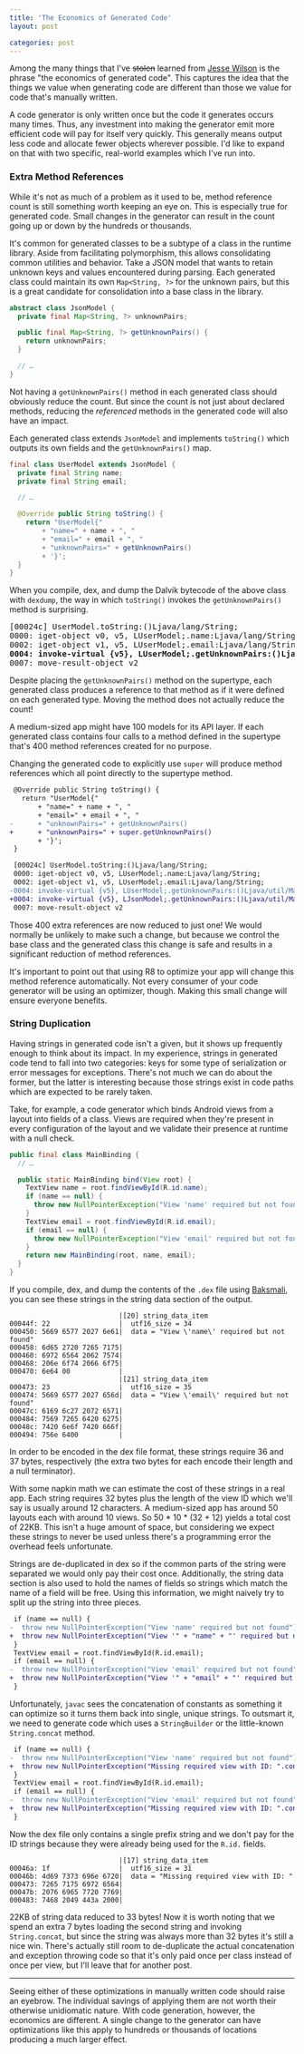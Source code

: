 ```yaml
---
title: 'The Economics of Generated Code'
layout: post

categories: post
---
```

 
Among the many things that I've ~~stolen~~ learned from [Jesse Wilson](https://twitter.com/jessewilson) is the phrase "the economics of generated code". This captures the idea that the things we value when generating code are different than those we value for code that's manually written.

A code generator is only written once but the code it generates occurs many times. Thus, any investment into making the generator emit more efficient code will pay for itself very quickly. This generally means output less code and allocate fewer objects wherever possible. I'd like to expand on that with two specific, real-world examples which I've run into.


### Extra Method References

While it's not as much of a problem as it used to be, method reference count is still something worth keeping an eye on. This is especially true for generated code. Small changes in the generator can result in the count going up or down by the hundreds or thousands.

It's common for generated classes to be a subtype of a class in the runtime library. Aside from facilitating polymorphism, this allows consolidating common utilities and behavior. Take a JSON model that wants to retain unknown keys and values encountered during parsing. Each generated class could maintain its own `Map<String, ?>` for the unknown pairs, but this is a great candidate for consolidation into a base class in the library.

```java
abstract class JsonModel {
  private final Map<String, ?> unknownPairs;

  public final Map<String, ?> getUnknownPairs() {
    return unknownPairs;
  }

  // …
}
```

Not having a `getUnknownPairs()` method in each generated class should obviously reduce the count. But since the count is not just about declared methods, reducing the _referenced_ methods in the generated code will also have an impact.

Each generated class extends `JsonModel` and implements `toString()` which outputs its own fields and the `getUnknownPairs()` map.

```java
final class UserModel extends JsonModel {
  private final String name;
  private final String email;

  // …

  @Override public String toString() {
    return "UserModel{"
        + "name=" + name + ", "
        + "email=" + email + ", "
        + "unknownPairs=" + getUnknownPairs()
        + '}';
  }
}
```

When you compile, dex, and dump the Dalvik bytecode of the above class with `dexdump`, the way in which `toString()` invokes the `getUnknownPairs()` method is surprising.

<pre class="highlight">
[00024c] UserModel.toString:()Ljava/lang/String;
0000: iget-object v0, v5, LUserModel;.name:Ljava/lang/String;
0002: iget-object v1, v5, LUserModel;.email:Ljava/lang/String;
<b>0004: invoke-virtual {v5}, LUserModel;.getUnknownPairs:()Ljava/util/Map;</b>
0007: move-result-object v2
</pre>

Despite placing the `getUnknownPairs()` method on the supertype, each generated class produces a reference to that method as if it were defined on each generated type. Moving the method does not actually reduce the count!

A medium-sized app might have 100 models for its API layer. If each generated class contains four calls to a method defined in the supertype that's 400 method references created for no purpose.

Changing the generated code to explicitly use `super` will produce method references which all point directly to the supertype method.

```diff
 @Override public String toString() {
   return "UserModel{"
       + "name=" + name + ", "
       + "email=" + email + ", "
-      + "unknownPairs=" + getUnknownPairs()
+      + "unknownPairs=" + super.getUnknownPairs()
       + '}';
 }
```
```diff
 [00024c] UserModel.toString:()Ljava/lang/String;
 0000: iget-object v0, v5, LUserModel;.name:Ljava/lang/String;
 0002: iget-object v1, v5, LUserModel;.email:Ljava/lang/String;
-0004: invoke-virtual {v5}, LUserModel;.getUnknownPairs:()Ljava/util/Map;
+0004: invoke-virtual {v5}, LJsonModel;.getUnknownPairs:()Ljava/util/Map;
 0007: move-result-object v2
```

Those 400 extra references are now reduced to just one! We would normally be unlikely to make such a change, but because we control the base class and the generated class this change is safe and results in a significant reduction of method references.

It's important to point out that using R8 to optimize your app will change this method reference automatically. Not every consumer of your code generator will be using an optimizer, though. Making this small change will ensure everyone benefits.


### String Duplication

Having strings in generated code isn't a given, but it shows up frequently enough to think about its impact. In my experience, strings in generated code tend to fall into two categories: keys for some type of serialization or error messages for exceptions. There's not much we can do about the former, but the latter is interesting because those strings exist in code paths which are expected to be rarely taken.

Take, for example, a code generator which binds Android views from a layout into fields of a class. Views are required when they're present in every configuration of the layout and we validate their presence at runtime with a null check.

```java
public final class MainBinding {
  // …

  public static MainBinding bind(View root) {
    TextView name = root.findViewById(R.id.name);
    if (name == null) {
      throw new NullPointerException("View 'name' required but not found");
    }
    TextView email = root.findViewById(R.id.email);
    if (email == null) {
      throw new NullPointerException("View 'email' required but not found");
    }
    return new MainBinding(root, name, email);
  }
}
```

If you compile, dex, and dump the contents of the `.dex` file using [Baksmali](https://github.com/JesusFreke/smali), you can see these strings in the string data section of the output.

```
                           |[20] string_data_item
00044f: 22                 |  utf16_size = 34
000450: 5669 6577 2027 6e61|  data = "View \'name\' required but not found"
000458: 6d65 2720 7265 7175|
000460: 6972 6564 2062 7574|
000468: 206e 6f74 2066 6f75|
000470: 6e64 00            |
                           |[21] string_data_item
000473: 23                 |  utf16_size = 35
000474: 5669 6577 2027 656d|  data = "View \'email\' required but not found"
00047c: 6169 6c27 2072 6571|
000484: 7569 7265 6420 6275|
00048c: 7420 6e6f 7420 666f|
000494: 756e 6400          |
```

In order to be encoded in the dex file format, these strings require 36 and 37 bytes, respectively (the extra two bytes for each encode their length and a null terminator).

With some napkin math we can estimate the cost of these strings in a real app. Each string requires 32 bytes plus the length of the view ID which we'll say is usually around 12 characters. A medium-sized app has around 50 layouts each with around 10 views. So 50 * 10 * (32 + 12) yields a total cost of 22KB. This isn't a huge amount of space, but considering we expect these strings to never be used unless there's a programming error the overhead feels unfortunate.

Strings are de-duplicated in dex so if the common parts of the string were separated we would only pay their cost once. Additionally, the string data section is also used to hold the names of fields so strings which match the name of a field will be free. Using this information, we might naively try to split up the string into three pieces.

```diff
 if (name == null) {
-  throw new NullPointerException("View 'name' required but not found");
+  throw new NullPointerException("View '" + "name" + "' required but not found");
 }
 TextView email = root.findViewById(R.id.email);
 if (email == null) {
-  throw new NullPointerException("View 'email' required but not found");
+  throw new NullPointerException("View '" + "email" + "' required but not found");
 }
```

Unfortunately, `javac` sees the concatenation of constants as something it can optimize so it turns them back into single, unique strings. To outsmart it, we need to generate code which uses a `StringBuilder` or the little-known `String.concat` method.

```diff
 if (name == null) {
-  throw new NullPointerException("View 'name' required but not found");
+  throw new NullPointerException("Missing required view with ID: ".concat("name"));
 }
 TextView email = root.findViewById(R.id.email);
 if (email == null) {
-  throw new NullPointerException("View 'email' required but not found");
+  throw new NullPointerException("Missing required view with ID: ".concat("email"));
 }
```

Now the dex file only contains a single prefix string and we don't pay for the ID strings because they were already being used for the `R.id.` fields.

```
                           |[17] string_data_item
00046a: 1f                 |  utf16_size = 31
00046b: 4d69 7373 696e 6720|  data = "Missing required view with ID: "
000473: 7265 7175 6972 6564|
00047b: 2076 6965 7720 7769|
000483: 7468 2049 443a 2000|
```

22KB of string data reduced to 33 bytes! Now it is worth noting that we spend an extra 7 bytes loading the second string and invoking `String.concat`, but since the string was always more than 32 bytes it's still a nice win. There's actually still room to de-duplicate the actual concatenation and exception throwing code so that it's only paid once per class instead of once per view, but I'll leave that for another post.

---

Seeing either of these optimizations in manually written code should raise an eyebrow. The individual savings of applying them are not worth their otherwise unidiomatic nature. With code generation, however, the economics are different. A single change to the generator can have optimizations like this apply to hundreds or thousands of locations producing a much larger effect.
